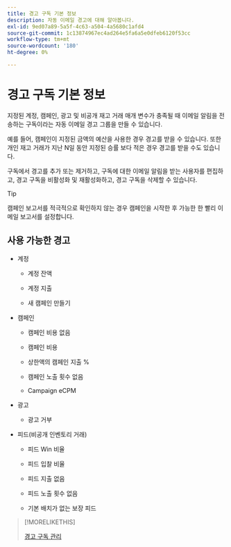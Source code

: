 ```yaml
---
title: 경고 구독 기본 정보
description: 자동 이메일 경고에 대해 알아봅니다.
exl-id: 9ed07a89-5a5f-4c63-a504-4a5680c1afd4
source-git-commit: 1c13874967ec4ad264e5fa6a5e0dfeb6120f53cc
workflow-type: tm+mt
source-wordcount: '180'
ht-degree: 0%

---
```


# 경고 구독 기본 정보

지정된 계정, 캠페인, 광고 및 비공개 재고 거래 매개 변수가 충족될 때 이메일 알림을 전송하는 구독이라는 자동 이메일 경고 그룹을 만들 수 있습니다.

예를 들어, 캠페인이 지정된 금액의 예산을 사용한 경우 경고를 받을 수 있습니다. 또한 개인 재고 거래가 지난 N일 동안 지정된 승률 보다 적은 경우 경고를 받을 수도 있습니다.

구독에서 경고를 추가 또는 제거하고, 구독에 대한 이메일 알림을 받는 사용자를 편집하고, 경고 구독을 비활성화 및 재활성화하고, 경고 구독을 삭제할 수 있습니다.

>[!TIP]
>
> 캠페인 보고서를 적극적으로 확인하지 않는 경우 캠페인을 시작한 후 가능한 한 빨리 이메일 보고서를 설정합니다.

## 사용 가능한 경고

* 계정

   * 계정 잔액

   * 계정 지출

   * 새 캠페인 만들기

* 캠페인

   * 캠페인 비용 없음

   * 캠페인 비용

   * 상한액의 캠페인 지출 %

   * 캠페인 노출 횟수 없음

   * Campaign eCPM

* 광고

   * 광고 거부

* 피드(비공개 인벤토리 거래)

   * 피드 Win 비율

   * 피드 입찰 비율

   * 피드 지출 없음

   * 피드 노출 횟수 없음

   * 기본 배치가 없는 보장 피드

>[!MORELIKETHIS]
>
>[경고 구독 관리](alerts-manage.md)
